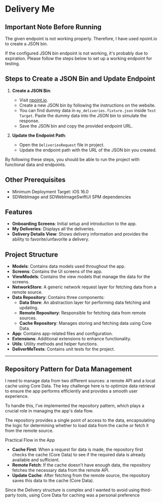 # Delivery Me

## Important Note Before Running

The given endpoint is not working properly. Therefore, I have used npoint.io to create a JSON bin. 

If the configured JSON bin endpoint is not working, it's probably due to expiration. Please follow the steps below to set up a working endpoint for testing.

## Steps to Create a JSON Bin and Update Endpoint

1. **Create a JSON Bin**:
   - Visit [npoint.io](https://www.npoint.io/).
   - Create a new JSON bin by following the instructions on the website.
   - You can find dummy data in `my_deliveries.fixture.json` inside `Test Target`. Paste the dummy data into the JSON bin to simulate the response. 
   - Save the JSON bin and copy the provided endpoint URL.

2. **Update the Endpoint Path**:
   - Open the `DeliveriesRequest` file in project.
   - Update the endpoint path with the URL of the JSON bin you created.

By following these steps, you should be able to run the project with functional data and endpoints.

## Other Prerequisites
- Minimum Deployment Target: iOS 16.0
- SDWebImage and SDWebImageSwiftUI SPM dependencies

## Features
- **Onboarding Screens**: Initial setup and introduction to the app.
- **My Deliveries**: Displays all the deliveries.
- **Delivery Details View**: Shows delivery information and provides the ability to favorite/unfavorite a delivery.

## Project Structure
- **Models**: Contains data models used throughout the app.
- **Screens**: Contains the UI screens of the app.
- **ViewModels**: Contains the view models that manage the data for the screens.
- **NetworkStore**: A generic network request layer for fetching data from a remote source.
- **Data Repository**: Contains three components:
     - **Data Store**: An abstraction layer for performing data fetching and updating.
     - **Remote Repository**: Responsible for fetching data from remote sources.
     - **Cache Repository**: Manages storing and fetching data using Core Data.
- **App**: Contains app-related files and configuration.
- **Extensions**: Additional extensions to enhance functionality.
- **Utils**: Utility methods and helper functions.
- **DeliverMeTests**: Contains unit tests for the project.

---

## Repository Pattern for Data Management
I need to manage data from two different sources: a remote API and a local cache using Core Data. The key challenge here is to optimize data retrieval to ensure the app performs efficiently and provides a smooth user experience.

To handle this, I’ve implemented the repository pattern, which plays a crucial role in managing the app's data flow.

The repository provides a single point of access to the data, encapsulating the logic for determining whether to load data from the cache or fetch it from the remote source.

Practical Flow in the App
- **Cache First**: When a request for data is made, the repository first checks the cache (Core Data) to see if the required data is already available and sufficient.
- **Remote Fetch**: If the cache doesn't have enough data, the repository fetches the necessary data from the remote API.
- **Update Cache**: After fetching from the remote source, the repository saves this data to the cache (Core Data).

Since the Delivery structure is complex and I wanted to avoid using third-party tools, using Core Data for caching was a personal preference
